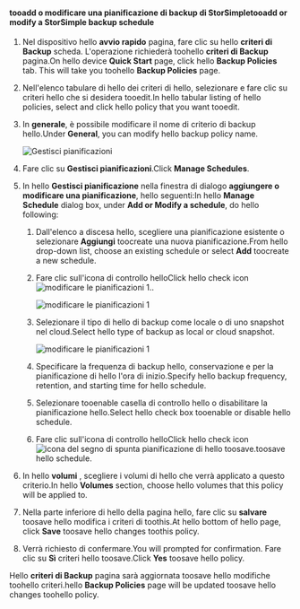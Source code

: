 
<!--author=SharS last changed: 11/04/15-->

#### <a name="tooadd-or-modify-a-storsimple-backup-schedule"></a><span data-ttu-id="905ff-101">tooadd o modificare una pianificazione di backup di StorSimple</span><span class="sxs-lookup"><span data-stu-id="905ff-101">tooadd or modify a StorSimple backup schedule</span></span>
1. <span data-ttu-id="905ff-102">Nel dispositivo hello **avvio rapido** pagina, fare clic su hello **criteri di Backup** scheda. L'operazione richiederà toohello **criteri di Backup** pagina.</span><span class="sxs-lookup"><span data-stu-id="905ff-102">On hello device **Quick Start** page, click hello **Backup Policies** tab. This will take you toohello **Backup Policies** page.</span></span>
2. <span data-ttu-id="905ff-103">Nell'elenco tabulare di hello dei criteri di hello, selezionare e fare clic su criteri hello che si desidera tooedit.</span><span class="sxs-lookup"><span data-stu-id="905ff-103">In hello tabular listing of hello policies, select and click hello policy that you want tooedit.</span></span>
3. <span data-ttu-id="905ff-104">In **generale**, è possibile modificare il nome di criterio di backup hello.</span><span class="sxs-lookup"><span data-stu-id="905ff-104">Under **General**, you can modify hello backup policy name.</span></span>
   
     ![Gestisci pianificazioni](./media/storsimple-add-modify-backup-schedule-u2/AddModifyGeneral.png)
4. <span data-ttu-id="905ff-106">Fare clic su **Gestisci pianificazioni**.</span><span class="sxs-lookup"><span data-stu-id="905ff-106">Click **Manage Schedules**.</span></span> 
5. <span data-ttu-id="905ff-107">In hello **Gestisci pianificazione** nella finestra di dialogo **aggiungere o modificare una pianificazione**, hello seguenti:</span><span class="sxs-lookup"><span data-stu-id="905ff-107">In hello **Manage Schedule** dialog box, under **Add or Modify a schedule**, do hello following:</span></span>
   
   1. <span data-ttu-id="905ff-108">Dall'elenco a discesa hello, scegliere una pianificazione esistente o selezionare **Aggiungi** toocreate una nuova pianificazione.</span><span class="sxs-lookup"><span data-stu-id="905ff-108">From hello drop-down list, choose an existing schedule or select **Add** toocreate a new schedule.</span></span>
   2. <span data-ttu-id="905ff-109">Fare clic sull'icona di controllo hello</span><span class="sxs-lookup"><span data-stu-id="905ff-109">Click hello check icon</span></span> ![modificare le pianificazioni 1](./media/storsimple-add-modify-backup-schedule-u2/HCS_CheckIcon-include.png)<span data-ttu-id="905ff-111">.</span><span class="sxs-lookup"><span data-stu-id="905ff-111">.</span></span> 
      
       ![modificare le pianificazioni 1](./media/storsimple-add-modify-backup-schedule-u2/AddModify1.png)
   3. <span data-ttu-id="905ff-113">Selezionare il tipo di hello di backup come locale o di uno snapshot nel cloud.</span><span class="sxs-lookup"><span data-stu-id="905ff-113">Select hello type of backup as local or cloud snapshot.</span></span>
      
       ![modificare le pianificazioni 1](./media/storsimple-add-modify-backup-schedule-u2/AddModify2.png) 
   4. <span data-ttu-id="905ff-115">Specificare la frequenza di backup hello, conservazione e per la pianificazione di hello l'ora di inizio.</span><span class="sxs-lookup"><span data-stu-id="905ff-115">Specify hello backup frequency, retention, and starting time for hello schedule.</span></span>
   5. <span data-ttu-id="905ff-116">Selezionare tooenable casella di controllo hello o disabilitare la pianificazione hello.</span><span class="sxs-lookup"><span data-stu-id="905ff-116">Select hello check box tooenable or disable hello schedule.</span></span>
   6. <span data-ttu-id="905ff-117">Fare clic sull'icona di controllo hello</span><span class="sxs-lookup"><span data-stu-id="905ff-117">Click hello check icon</span></span> ![icona del segno di spunta](./media/storsimple-add-modify-backup-schedule-u2/HCS_CheckIcon-include.png) <span data-ttu-id="905ff-119">pianificazione di hello toosave.</span><span class="sxs-lookup"><span data-stu-id="905ff-119">toosave hello schedule.</span></span>
6. <span data-ttu-id="905ff-120">In hello **volumi** , scegliere i volumi di hello che verrà applicato a questo criterio.</span><span class="sxs-lookup"><span data-stu-id="905ff-120">In hello **Volumes** section, choose hello volumes that this policy will be applied to.</span></span>
7. <span data-ttu-id="905ff-121">Nella parte inferiore di hello della pagina hello, fare clic su **salvare** toosave hello modifica i criteri di toothis.</span><span class="sxs-lookup"><span data-stu-id="905ff-121">At hello bottom of hello page, click **Save** toosave hello changes toothis policy.</span></span>
8. <span data-ttu-id="905ff-122">Verrà richiesto di confermare.</span><span class="sxs-lookup"><span data-stu-id="905ff-122">You will prompted for confirmation.</span></span> <span data-ttu-id="905ff-123">Fare clic su **Sì** criteri hello toosave.</span><span class="sxs-lookup"><span data-stu-id="905ff-123">Click **Yes** toosave hello policy.</span></span>

<span data-ttu-id="905ff-124">Hello **criteri di Backup** pagina sarà aggiornata toosave hello modifiche toohello criteri.</span><span class="sxs-lookup"><span data-stu-id="905ff-124">hello **Backup Policies** page will be updated toosave hello changes toohello policy.</span></span>

